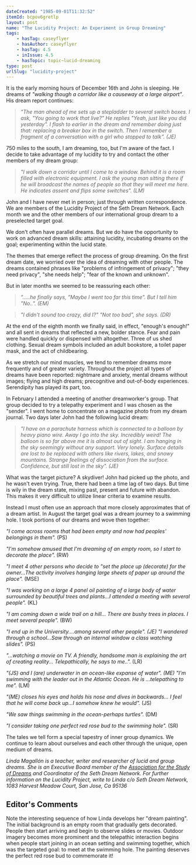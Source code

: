 ```yaml
---
dateCreated: "1985-09-01T11:32:52"
itemId: bcpov6gretlp
layout: post
name: "The Lucidity Project: An Experiment in Group Dreaming"
tags:
    - hasTag: caseyflyer
    - hasAuthor: caseyflyer
    - hasTag: 4.5
    - inIssue: 4.5
    - hasTopic: topic~lucid-dreaming
type: post
urlSlug: "lucidity-project"
---
```


It is the early morning hours of December 16th and John is sleeping. He dreams of _"walking though a corridor like a causeway at a large airport"_. His dream report continues:

> _"The man ahead of me sets up a stepladder to several switch boxes. I ask, "You going to work that live?" He replies "Yeah, just like you did yesterday". I flash to earlier in the dream and remember doing just that: replacing a breaker box in the switch. Then I remember a fragment of a conversation with a girl who stopped to talk". (JE)_

750 miles to the south, I am dreaming, too, but I'm aware of the fact. I decide to take advantage of my lucidity to try and contact the other members of my dream group:

> _"I walk down a corridor until I come to a window. Behind it is a room filled with electronic equipment. I ask the young man sitting there if he will broadcast the names of people so that they will meet me here. He indicates assent and flips some switches". (LM)_

John and I have never met in person; just through written correspondence. We are members of the Lucidity Project of the Seth Dream Network. Each month we and the other members of our international group dream to a preselected target goal.

We don't often have parallel dreams. But we do have the opportunity to work on advanced dream skills: attaining lucidity, incubating dreams on the goal; experimenting within the lucid state.

The themes that emerge reflect the process of group dreaming. On the first dream date, we worried over the idea of dreaming with other people. The dreams contained phrases like "problems of infringement of privacy"; "they need privacy", "she needs help"; "fear of the known and unknown".

But in later months we seemed to be reassuring each other:

> _".....he finally says, "Maybe I went too far this time". But I tell him "No..". (EM)_

> _"I didn't sound too crazy, did I?" "Not too bad", she says. (DR)_

At the end of the eighth month we finally said, in effect, "enough's enough!" and all sent in dreams that reflected a new, bolder stance. Fear and pain were handled quickly or dispensed with altogether. Three of us shed clothing. Sexual dream symbols included an adult bookstore, a toilet paper mask, and the act of childbearing.

As we stretch our mind muscles, we tend to remember dreams more frequently and of greater variety. Throughout the project all types of dreams have been reported: nightmare and anxiety, mental dreams without images; flying and high dreams; precognitive and out-of-body experiences. Serendipity has played its part, too.

In February I attended a meeting of another dreamworker's group. That group decided to try a telepathy experiment and I was chosen as the "sender". I went home to concentrate on a magazine photo from my dream journal. Two days later John had the following lucid dream:

> _"I have on a parachute harness which is connected to a balloon by heavy piano wire. Away I go into the sky. Incredibly weird! The balloon is so far above me it is almost out of sight. I am hanging in the sky seemingly without any support. Very lonely. Surface details are lost to be replaced with others like rivers, lakes, and snowy mountains. Strange feelings of dissociation from the surface. Confidence, but still lost in the sky". (JE)_

What was the target picture? A skydiver! John had picked up the photo, and he wasn't even trying. True, there had been a time lag of two days. But time is wily in the dream state, mixing past, present and future with abandon. This makes it very difficult to utilize linear criteria to examine results.

Instead I must often use an approach that more closely approximates that of a dream artist. In August the target goal was a dream journey to a swimming hole. I took portions of our dreams and wove then together:

_"I come across rooms that had been empty and now had peoples' belongings in them"._ (PS)

_"I'm somehow amused that I'm dreaming of an empty room, so I start to decorate the place"._ (RW)

_"I meet 4 other persons who decide to "set the place up (decorate) for the owner...The activity involves hanging large sheets of paper up around the place"._ (MSE)

_"I was working on a large 4 panel oil painting of a large body of water surrounded by beautiful trees and plants...I attended a meeting with several people"._ (KL)

_"I am coming down a wide trail on a hill... There are bushy trees in places. I meet several people"._ (BW)

_"I end up in the University....among several other people". (JE) "I wandered through a school...Saw through an internal window a class watching slides"._ (PS)

_"...watching a movie on TV. A friendly, handsome man is explaining the art of creating reality... Telepathically, he says to me.."._ (LR)

_"(JS) and I (are) underwater in an ocean-like expanse of water". (ME) "I'm swimming with the leader out in the Atlantic Ocean. He is ...telepathing to me"._ (LM)

_"(ME) closes his eyes and holds his nose and dives in backwards... I feel that he will come back up...I somehow knew he would"._ (JS)

_"We saw things swimming in the ocean-perhaps turtles"._ (DM)

_"I consider taking one perfect red rose bud to the swimming hole"._ (SR)

The tales we tell form a special tapestry of inner group dynamics. We continue to learn about ourselves and each other through the unique, open medium of dreams.

_Linda Magallón is a teacher, writer and researcher of lucid and group dreams. She is an Executive Board member of the [Association for the Study of Dreams](https://www.asdreams.org/) and Coordinator of the Seth Dream Network. For further information on the Lucidity Project, write to Linda c/o Seth Dream Network, 1083 Harvest Meadow Court, San Jose, Ca 95136_

## Editor's Comments

Note the interesting sequence of how Linda develops her "dream painting". The initial background is an empty room that gradually gets decorated. People then start arriving and begin to observe slides or movies. Outdoor imagery becomes more prominent and the telepathic interaction begins when people start joining in an ocean setting and swimming together, which was the targeted goal: to meet at the swimming hole. The painting deserves the perfect red rose bud to commemorate it!
